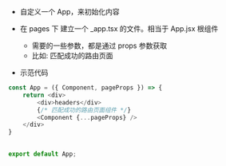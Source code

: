 - 自定义一个 App，来初始化内容

- 在 pages 下 建立一个 _app.tsx 的文件。相当于 App.jsx 根组件
  - 需要的一些参数，都是通过 props 参数获取
  - 比如: 匹配成功的路由页面

- 示范代码
```js
const App = ({ Component, pageProps }) => {
    return <div>
        <div>headers</div>
        {/* 匹配成功的路由页面组件 */}
        <Component {...pageProps} />
    </div>
}
  

export default App;
```